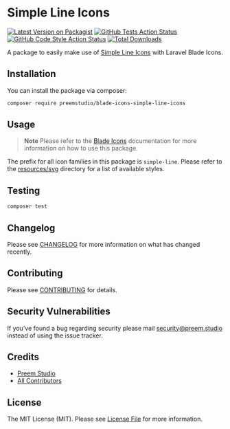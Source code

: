 # Simple Line Icons

[![Latest Version on Packagist](https://img.shields.io/packagist/v/preemstudio/blade-icons-simple-line-icons.svg?style=flat-square)](https://packagist.org/packages/preemstudio/blade-icons-simple-line-icons)
[![GitHub Tests Action Status](https://img.shields.io/github/actions/workflow/status/preemstudio/blade-icons-simple-line-icons/run-tests.yml?branch=main&label=tests&style=flat-square)](https://github.com/PreemStudio/blade-icons-simple-line-icons/actions?query=workflow%3Arun-tests+branch%3Amain)
[![GitHub Code Style Action Status](https://img.shields.io/github/actions/workflow/status/preemstudio/blade-icons-simple-line-icons/fix-php-code-style-issues.yml?branch=main&label=code%20style&style=flat-square)](https://github.com/PreemStudio/blade-icons-simple-line-icons/actions?query=workflow%3A"Fix+PHP+code+style+issues"+branch%3Amain)
[![Total Downloads](https://img.shields.io/packagist/dt/preemstudio/blade-icons-simple-line-icons.svg?style=flat-square)](https://packagist.org/packages/preemstudio/blade-icons-simple-line-icons)

A package to easily make use of [Simple Line Icons](https://github.com/thesabbir/simple-line-icons) with Laravel Blade Icons.

## Installation

You can install the package via composer:

```bash
composer require preemstudio/blade-icons-simple-line-icons
```

## Usage

> **Note**
> Please refer to the [Blade Icons](https://github.com/PreemStudio/blade-icons) documentation for more information on how to use this package.

The prefix for all icon families in this package is `simple-line`. Please refer to the [resources/svg](/resources/svg) directory for a list of available styles.

## Testing

```bash
composer test
```

## Changelog

Please see [CHANGELOG](CHANGELOG.md) for more information on what has changed recently.

## Contributing

Please see [CONTRIBUTING](CONTRIBUTING.md) for details.

## Security Vulnerabilities

If you've found a bug regarding security please mail [security@preem.studio](mailto:security@preem.studio) instead of using the issue tracker.

## Credits

- [Preem Studio](https://github.com/PreemStudio)
- [All Contributors](../../contributors)

## License

The MIT License (MIT). Please see [License File](LICENSE.md) for more information.
